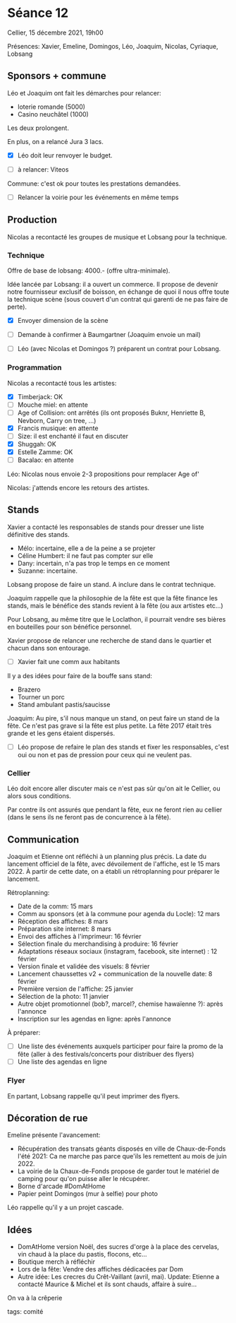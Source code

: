 # Séance 12

Cellier, 15 décembre 2021, 19h00

Présences: Xavier, Emeline, Domingos, Léo, Joaquim, Nicolas, Cyriaque, Lobsang

## Sponsors + commune

Léo et Joaquim ont fait les démarches pour relancer:
- loterie romande (5000)
- Casino neuchâtel (1000)

Les deux prolongent.

En plus, on a relancé Jura 3 lacs.

- [x] Léo doit leur renvoyer le budget.

- [ ] à relancer: Viteos

Commune: c'est ok pour toutes les prestations demandées.

- [ ] Relancer la voirie pour les événements en même temps

## Production

Nicolas a recontacté les groupes de musique et Lobsang pour la technique.

### Technique

Offre de base de lobsang: 4000.- (offre ultra-minimale).

Idée lancée par Lobsang: il a ouvert un commerce. Il propose de devenir notre fournisseur exclusif de boisson, en échange de quoi il nous offre toute la technique scène (sous couvert d'un contrat qui garenti de ne pas faire de perte).

- [x] Envoyer dimension de la scène
- [ ] Demande à confirmer à Baumgartner (Joaquim envoie un mail)

- [ ] Léo (avec Nicolas et Domingos ?) préparent un contrat pour Lobsang.

### Programmation

Nicolas a recontacté tous les artistes:
- [x] Timberjack: OK
- [ ] Mouche miel: en attente
- [ ] Age of Collision: ont arrêtés (ils ont proposés Buknr, Henriette B, Nevborn, Carry on tree, ...)
- [x] Francis musique: en attente
- [ ] Size: il est enchanté il faut en discuter
- [x] Shuggah: OK
- [x] Estelle Zamme: OK
- [ ] Bacalao: en attente

Léo: Nicolas nous envoie 2-3 propositions pour remplacer Age of'

Nicolas: j'attends encore les retours des artistes.

## Stands

Xavier a contacté les responsables de stands pour dresser une liste définitive des stands.

- Mélo: incertaine, elle a de la peine a se projeter
- Céline Humbert: il ne faut pas compter sur elle
- Dany: incertain, n'a pas trop le temps en ce moment
- Suzanne: incertaine.

Lobsang propose de faire un stand. A inclure dans le contrat technique.

Joaquim rappelle que la philosophie de la fête est que la fête finance les stands, mais le bénéfice des stands revient à la fête (ou aux artistes etc...) 

Pour Lobsang, au même titre que le Loclathon, il pourrait vendre ses bières en bouteilles pour son bénéfice personnel.

Xavier propose de relancer une recherche de stand dans le quartier et chacun dans son entourage.

- [ ] Xavier fait une comm aux habitants

Il y a des idées pour faire de la bouffe sans stand:
- Brazero
- Tourner un porc
- Stand ambulant pastis/saucisse

Joaquim: Au pire, s'il nous manque un stand, on peut faire un stand de la fête.
Ce n'est pas grave si la fête est plus petite. La fête 2017 était très grande et les gens étaient dispersés.

- [ ] Léo propose de refaire le plan des stands et fixer les responsables, c'est oui ou non et pas de pression pour ceux qui ne veulent pas.

### Cellier

Léo doit encore aller discuter mais ce n'est pas sûr qu'on ait le Cellier, ou alors sous conditions.

Par contre ils ont assurés que pendant la fête, eux ne feront rien au cellier (dans le sens ils ne feront pas de concurrence à la fête).

## Communication

Joaquim et Etienne ont réfléchi à un planning plus précis. La date du lancement officiel de la fête, avec dévoilement de l'affiche, est le 15 mars 2022.
À partir de cette date, on a établi un rétroplanning pour préparer le lancement.

Rétroplanning:
- Date de la comm: 15 mars
- Comm au sponsors (et à la commune pour agenda du Locle): 12 mars
- Réception des affiches: 8 mars
- Préparation site internet: 8 mars
- Envoi des affiches à l'imprimeur: 16 février
- Sélection finale du merchandising à produire: 16 février
- Adaptations réseaux sociaux (instagram, facebook, site internet) : 12 février
- Version finale et validée des visuels: 8 février
- Lancement chaussettes v2 + communication de la nouvelle date: 8 février
- Première version de l'affiche: 25 janvier
- Sélection de la photo: 11 janvier
- Autre objet promotionnel (bob?, marcel?, chemise hawaïenne ?): après l'annonce
- Inscription sur les agendas en ligne: après l'annonce

À préparer:
- [ ] Une liste des événements auxquels participer pour faire la promo de la fête (aller à des festivals/concerts pour distribuer des flyers)
- [ ] Une liste des agendas en ligne

### Flyer

En partant, Lobsang rappelle qu'il peut imprimer des flyers.

## Décoration de rue

Emeline présente l'avancement:

- Récupération des transats géants disposés en ville de Chaux-de-Fonds l'été 2021: Ca ne marche pas parce que'ils les remettent au mois de juin 2022.
- La voirie de la Chaux-de-Fonds propose de garder tout le matériel de camping pour qu'on puisse aller le récupérer.
- Borne d'arcade #DomAtHome
- Papier peint Domingos (mur à selfie) pour photo

Léo rappelle qu'il y a un projet cascade.

## Idées

- DomAtHome version Noël, des sucres d'orge à la place des cervelas, vin chaud à la place du pastis, flocons, etc...
- Boutique merch à réfléchir
- Lors de la fête: Vendre des affiches dédicacées par Dom
- Autre idée: Les crecres du Crêt-Vaillant (avril, mai). Update: Etienne a contacté Maurice & Michel et ils sont chauds, affaire à suire...

On va à la crêperie



tags: comité
